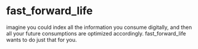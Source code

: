 # fast_forward_life
imagine you could index all the information you consume digitally, and then all your future consumptions are optimized accordingly.
fast_forward_life wants to do just that for you.
